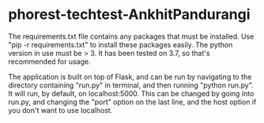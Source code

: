 # phorest-techtest-AnkhitPandurangi

The requirements.txt file contains any packages that must be installed. 
Use "pip -r requirements.txt" to install these packages easily.
The python version in use must be > 3. It has been tested on 3.7, so that's recommended for usage.

The application is built on top of Flask, and can be run by navigating to the directory containing "run.py" in terminal, and
then running "python run.py".
It will run, by default, on localhost:5000.
This can be changed by going into run.py, and changing the "port" option on the last line, and the host option if you don't
want to use localhost.
